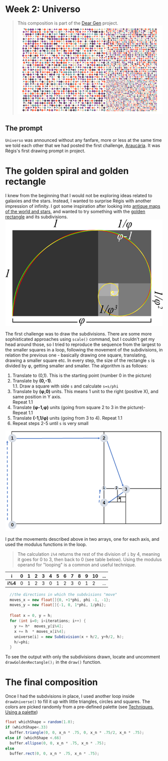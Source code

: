 # Week 2: Universo
> This composition is part of the [Dear Gen](./README.MD) project.
![](/assets/03-sto-universo-2000.png)
## The prompt
`Universo` was announced without any fanfare, more or less at the same time we told each other that we had posted the first challenge, [Araucária](../Week-01-Araucaria/). It was Régis's first drawing prompt in project.

# The golden spiral and golden rectangle
I knew from the beginning that I would not be exploring ideas related to galaxies and the stars. Instead, I wanted to surprise Régis with another impression of infinity. I got some inspiration after looking into [antique maps of the world and stars](https://www.google.se/search?q=antique+maps+of+the+universe&source=lnms&tbm=isch&sa=X&ved=0ahUKEwj34-yZj5_bAhWLECwKHVg8AyIQ_AUICigB&biw=1536&bih=734), and wanted to try something with the [golden rectangle](https://en.wikipedia.org/wiki/Golden_rectangle) and its subdivisions.  
[![](/assets/goldenspiral.png "The Golden Spiral (Wikipedia)")](https://en.wikipedia.org/wiki/Golden_spiral)

The first challenge was to draw the subdivisions. There are some more sophisticated approaches using `scale()` command, but I couldn't get my head around those, so I tried to reproduce the sequence from the largest to the smaller squares in a loop, following the movement of the subdivisions, in relation the previous one - basically drawing one square, translating, drawing a smaller square etc. In every step, the size of the rectangle `s` is divided by &phi;, getting smaller and smaller. The algorithm is as follows:  
  1. Translate to (0,1). This is the starting point (number 0 in the picture)
  2. Translate by **(0,-1)**.  
     1.1. Draw a square with side `s` and calculate `s=s/phi`
  3. Translate by **(&phi;,0)** units. This means 1 unit to the right (positive X), and same position in Y axis.  
     Repeat 1.1
  4. Translate **(&phi;-1,&phi;)** units (going from square 2 to 3 in the picture)-  
     Repeat 1.1
  5. Translate **(-1,1/&phi;)** units (going from 3 to 4).
     Repeat 1.1
  6. Repeat steps 2-5 until `s` is very small  
  
![](/assets/02-goldenrect-02.png) 

I put the movements described above in two arrays, one for each axis, and used the modulus functions in the loop. 

> The calculation `i%4` returns the rest of the division of `i` by 4, meaning it goes for 0 to 3, then back to 0 (see table below). Using the modulus operand for "looping" is a common and useful technique.

|i|0|1|2|3|4|5|6|7|8|9|10|...|
|---|---|---|---|---|---|---|---|---|---|---|---|---|
|**i%4**|0|1|2|3|0|1|2|3|0|1|2|...|

```java
  //the directions in which the subdvisions "move"
  moves_x = new float[]{0, +1*phi, phi -1, -1};
  moves_y = new float[]{-1, 0, 1*phi, 1/phi};

  float x = 0, y = h;
  for (int i=0; i<iterations; i++) {
    y += h*  moves_y[i%4];
    x += h  * moves_x[i%4];
    universe[i] = new Subdivision(x + h/2, y+h/2, h);
    h/=phi;
  }
```
To see the output with only the subdivisions drawn, locate and uncomment `drawGoldenRectangle();` in the `draw()` function.  

# The final composition
Once I had the subdvisions in place, I used another loop inside `drawUniverse()` to fill it up with little triangles, circles and squares. The colors are picked randomly from a pre-defined palette (see [Techniques, Using a palette](/Techniques/README.md))
```java
float whichShape = random(1.0); 
if (whichShape<.33)
  buffer.triangle(0, 0, x_n * .75, 0, x_n * .75/2, x_n * .75);
else if (whichShape <.66)
  buffer.ellipse(0, 0, x_n * .75, x_n * .75);
else
  buffer.rect(0, 0, x_n * .75, x_n * .75);
```
